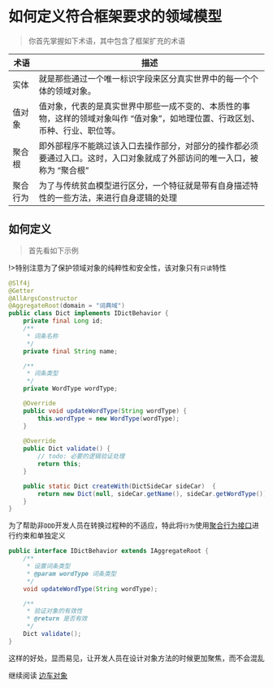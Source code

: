 # 如何定义符合框架要求的领域模型

> 你首先掌握如下术语，其中包含了框架扩充的术语

|  术语   | 描述  |
|  ----  | ----  |
| 实体  | 就是那些通过一个唯一标识字段来区分真实世界中的每一个个体的领域对象。 |
| 值对象  |  值对象，代表的是真实世界中那些一成不变的、本质性的事物，这样的领域对象叫作 “值对象”，如地理位置、行政区划、币种、行业、职位等。 |
| 聚合根  | 即外部程序不能跳过该入口去操作部分，对部分的操作都必须要通过入口。这时，入口对象就成了外部访问的唯一入口，被称为 “聚合根” |
| 聚合行为  | 为了与传统贫血模型进行区分，一个特征就是带有自身描述特性的一些方法，来进行自身逻辑的处理 |

## 如何定义

> 首先看如下示例

!>特别注意为了保护领域对象的纯粹性和安全性，该对象只有`只读`特性

```java
@Slf4j
@Getter
@AllArgsConstructor
@AggregateRoot(domain = "词典域")
public class Dict implements IDictBehavior {
    private final Long id;
    /**
     * 词条名称
     */
    private final String name;

    /**
     * 词条类型
     */
    private WordType wordType;

    @Override
    public void updateWordType(String wordType) {
        this.wordType = new WordType(wordType);
    }
    
    @Override
    public Dict validate() {
        // todo: 必要的逻辑验证处理
        return this;
    }

    public static Dict createWith(DictSideCar sideCar)  {
        return new Dict(null, sideCar.getName(), sideCar.getWordType()).validate();
    }
}
```
为了帮助非`DDD`开发人员在转换过程种的不适应，特此将`行为`使用[聚合行为接口](domain/bx.md)进行约束和单独定义

```java
public interface IDictBehavior extends IAggregateRoot {
    /**
     * 设置词条类型
     * @param wordType 词条类型
     */
    void updateWordType(String wordType);

    /**
     * 验证对象的有效性
     * @return 是否有效
     */
    Dict validate();
}

```

这样的好处，显而易见，让开发人员在设计对象方法的时候更加聚焦，而不会混乱

继续阅读 [边车对象](domain/side_car.md)
